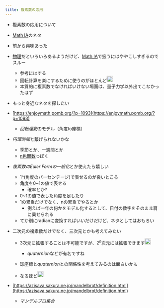 ```yaml
---
title: 複素数の応用
---
```


* 複素数の応用について

* [Math IA](Math%20IA.md)のネタ

* 前から興味あった

* [物理](%E7%89%A9%E7%90%86.md)だといろいろあるようだけど、[Math IA](Math%20IA.md)で扱うにはややこしすぎるのでスルー
  
  * 参考にはする
  * 回転計算を楽にするために使うのがほとんど<img src='https://scrapbox.io/api/pages/blu3mo-public/takker/icon' alt='takker.icon' height="19.5"/>
  * 本質的に複素数でなければいけない場面は、量子力学以外出てこなかったはず
* もっと身近なネタを探したい

* [https://enjoymath.pomb.org/?p=1093](https://enjoymath.pomb.org/?p=1093)
  
  * *回転運動*のモデル（角度to座標）
* *円環時間*と繋げられないかな
  
  * 季節とか、一週間とか
  * [n色関数](n%E8%89%B2%E9%96%A2%E6%95%B0.md)っぽく
* *複素数のEuler Formの一般化*とか使えたら嬉しい
  
  * 1^(角度のパーセンテージ)で表せるのが良いところ
  * 角度を0~1の値で表せる
    * 確率とか?
  * 0~1の値で表した角度を足したり
  * 1の累乗だけでなく、nの累乗でやるとか
    * 例えば一年の何かをモデル化するとして、日付の数字をそのまま肩に乗せられる
  * てか別にradianに変換すればいいだけだけど、ネタとしてはおもろい
* 二次元の複素数だけでなく、三次元とかも考えてみたい
  
  * 3次元に拡張することは不可能ですが、$2^n$次元には拡張できます<img src='https://scrapbox.io/api/pages/blu3mo-public/takker/icon' alt='takker.icon' height="19.5"/>

    * *quaternion*などが有名ですね
  * 球座標と*quaternion*との関係性を考えてみるのは面白いかも
  * なるほど<img src='https://scrapbox.io/api/pages/blu3mo-public/blu3mo/icon' alt='blu3mo.icon' height="19.5"/>
* [https://azisava.sakura.ne.jp/mandelbrot/definition.html](https://azisava.sakura.ne.jp/mandelbrot/definition.html)
  
  * *マンデルブロ集合*
